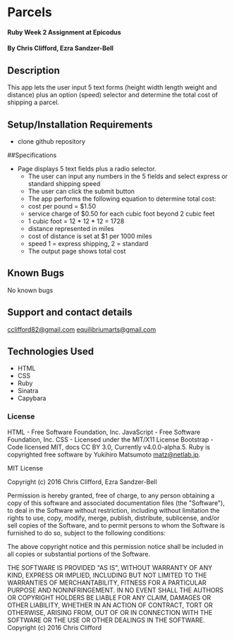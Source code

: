 # Parcels

#### Ruby Week 2 Assignment at Epicodus

#### By Chris Clifford, Ezra Sandzer-Bell

## Description

This app lets the user input 5 text forms (height width length weight and distance) plus an option (speed) selector and determine the total cost of shipping a parcel.


## Setup/Installation Requirements

* clone github repository


##Specifications

* Page displays 5 text fields plus a radio selector.
  * The user can input any numbers in the 5 fields and select express or standard shipping speed
  * The user can click the submit button
  * The app performs the following equation to determine total cost:
  *    cost per pound = $1.50
  *    service charge of $0.50 for each cubic foot beyond 2 cubic feet
  *    1 cubic foot = 12 * 12 * 12 = 1728
  *    distance represented in miles
  *    cost of distance is set at $1 per 1000 miles
  *    speed 1 = express shipping, 2 = standard
  * The output page shows total cost


## Known Bugs

No known bugs

## Support and contact details

cclifford82@gmail.com
equilibriumarts@gmail.com

## Technologies Used

* HTML
* CSS
* Ruby
* Sinatra
* Capybara

### License

HTML - Free Software Foundation, Inc. JavaScript - Free Software Foundation, Inc. CSS - Licensed under the MIT/X11 License Bootstrap - Code licensed MIT, docs CC BY 3.0, Currently v4.0.0-alpha.5. Ruby is copyrighted free software by Yukihiro Matsumoto <matz@netlab.jp>.

MIT License

Copyright (c) 2016 Chris Clifford, Ezra Sandzer-Bell

Permission is hereby granted, free of charge, to any person obtaining a copy
of this software and associated documentation files (the "Software"), to deal
in the Software without restriction, including without limitation the rights
to use, copy, modify, merge, publish, distribute, sublicense, and/or sell
copies of the Software, and to permit persons to whom the Software is
furnished to do so, subject to the following conditions:

The above copyright notice and this permission notice shall be included in all
copies or substantial portions of the Software.

THE SOFTWARE IS PROVIDED "AS IS", WITHOUT WARRANTY OF ANY KIND, EXPRESS OR
IMPLIED, INCLUDING BUT NOT LIMITED TO THE WARRANTIES OF MERCHANTABILITY,
FITNESS FOR A PARTICULAR PURPOSE AND NONINFRINGEMENT. IN NO EVENT SHALL THE
AUTHORS OR COPYRIGHT HOLDERS BE LIABLE FOR ANY CLAIM, DAMAGES OR OTHER
LIABILITY, WHETHER IN AN ACTION OF CONTRACT, TORT OR OTHERWISE, ARISING FROM,
OUT OF OR IN CONNECTION WITH THE SOFTWARE OR THE USE OR OTHER DEALINGS IN THE
SOFTWARE.
Copyright (c) 2016 Chris Clifford
